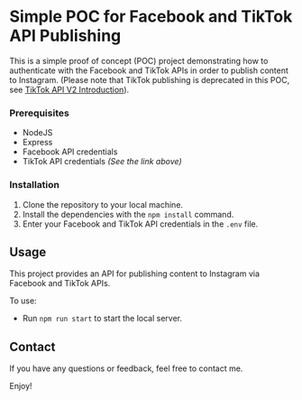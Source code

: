 # Simple POC for Facebook and TikTok API Publishing

This is a simple proof of concept (POC) project demonstrating how to authenticate with the Facebook and TikTok APIs in order to publish content to Instagram. 
(Please note that TikTok publishing is deprecated in this POC, see [TikTok API V2 Introduction](https://developers.tiktok.com/doc/tiktok-api-v2-introduction?enter_method=left_navigation)).

### Prerequisites

-  NodeJS
-  Express
-  Facebook API credentials
-  TikTok API credentials _(See the link above)_

### Installation

1. Clone the repository to your local machine. 
2. Install the dependencies with the `npm install` command.
3. Enter your Facebook and TikTok API credentials in the `.env` file.

## Usage

This project provides an API for publishing content to Instagram via Facebook and TikTok APIs. 

To use:

-  Run `npm run start` to start the local server.

## Contact

If you have any questions or feedback, feel free to contact me.

Enjoy!
